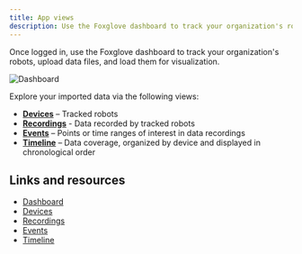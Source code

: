 ```yaml
---
title: App views
description: Use the Foxglove dashboard to track your organization's robots, upload data files, and load them for visualization.
---
```


Once logged in, use the Foxglove dashboard to track your organization's robots, upload data files, and load them for visualization.

![Dashboard](/img/docs/introduction/dashboard.png)

Explore your imported data via the following views:

- [**Devices**](https://app.foxglove.dev/~/devices) – Tracked robots
- [**Recordings**](https://app.foxglove.dev/~/recordings) - Data recorded by tracked robots
- [**Events**](https://app.foxglove.dev/~/events) – Points or time ranges of interest in data recordings
- [**Timeline**](https://app.foxglove.dev/~/timeline) – Data coverage, organized by device and displayed in chronological order

## Links and resources

- [Dashboard](https://app.foxglove.dev/~/dashboard)
- [Devices](https://app.foxglove.dev/~/devices)
- [Recordings](https://app.foxglove.dev/~/recordings)
- [Events](https://app.foxglove.dev/~/events)
- [Timeline](https://app.foxglove.dev/~/timeline)

